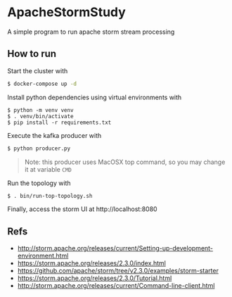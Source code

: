 # ApacheStormStudy

A simple program to run apache storm stream processing


## How to run

Start the cluster with
```sh
$ docker-compose up -d
```

Install python dependencies using virtual environments with
```
$ python -m venv venv
$ . venv/bin/activate
$ pip install -r requirements.txt
```

Execute the kafka producer with
```sh
$ python producer.py
```
> Note: this producer uses MacOSX top command, so you may change it at variable `CMD`

Run the topology with
```sh
$ . bin/run-top-topology.sh
```

Finally, access the storm UI at http://localhost:8080

## Refs

- http://storm.apache.org/releases/current/Setting-up-development-environment.html
- https://storm.apache.org/releases/2.3.0/index.html
- https://github.com/apache/storm/tree/v2.3.0/examples/storm-starter
- https://storm.apache.org/releases/2.3.0/Tutorial.html
- http://storm.apache.org/releases/current/Command-line-client.html

